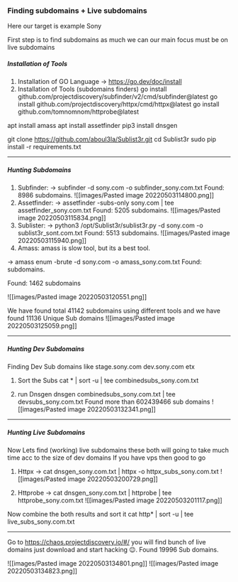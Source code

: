 ### Finding subdomains + Live subdomains
Here our target is example Sony

First step is to find subdomains as much we can
our main focus must be on live subdomains

##### Installation of Tools
1. Installation of GO Language
-> https://go.dev/doc/install
2. Installation of Tools (subdomains finders)
go install github.com/projectdiscovery/subfinder/v2/cmd/subfinder@latest
go install github.com/projectdiscovery/httpx/cmd/httpx@latest
go install github.com/tomnomnom/httprobe@latest

apt install amass
apt install assetfinder
pip3 install dnsgen

git clone https://github.com/aboul3la/Sublist3r.git
cd Sublist3r
sudo pip install -r requirements.txt

---
##### Hunting Subdomains
1. Subfinder:
-> subfinder -d sony.com -o subfinder_sony.com.txt
Found: 8986 subdomains.
![[images/Pasted image 20220503114800.png]]
2. Assetfinder:
-> assetfinder -subs-only sony.com | tee assetfinder_sony.com.txt
Found: 5205 subdomains.
![[images/Pasted image 20220503115834.png]]
3. Sublister:
-> python3 /opt/Sublist3r/sublist3r.py -d sony.com -o sublist3r_sont.com.txt
Found: 5513 subdomains.
![[images/Pasted image 20220503115940.png]]
4. Amass:
amass is slow tool, but its a best tool.

-> amass enum -brute -d sony.com -o amass_sony.com.txt
Found: subdomains.

Found: 1462 subdomains

![[images/Pasted image 20220503120551.png]]


We have found total 41142 subdomains using different tools
and we have found 11136 Unique Sub domains 
![[images/Pasted image 20220503125059.png]]

---
##### Hunting Dev Subdomains
Finding Dev Sub domains
like stage.sony.com 
dev.sony.com
etx 

1. Sort the Subs 
cat * | sort -u | tee combinedsubs_sony.com.txt

2. run Dnsgen
dnsgen combinedsubs_sony.com.txt | tee devsubs_sony.com.txt 
Found more than 602439466 sub domains
![[images/Pasted image 20220503132341.png]]

---
##### Hunting Live Subdomains
Now Lets find (working) live subdomains
these both will going to take much time acc to the size of dev domains
If you have vps then good to go 
1. Httpx
-> cat dnsgen_sony.com.txt | httpx -o httpx_subs_sony.com.txt
![[images/Pasted image 20220503200729.png]]

2. Httprobe
-> cat dnsgen_sony.com.txt | httprobe | tee httprobe_sony.com.txt
![[images/Pasted image 20220503201117.png]]

Now combine the both results and sort it 
cat http* | sort -u | tee live_subs_sony.com.txt

---
Go to https://chaos.projectdiscovery.io/#/
you will find bunch of live domains
just download and start hacking 😉.
Found 19996 Sub domains.

![[images/Pasted image 20220503134801.png]]
![[images/Pasted image 20220503134823.png]]